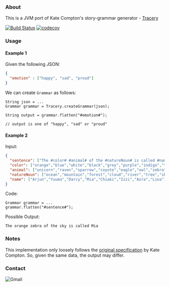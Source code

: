 ### About
This is a JVM port of Kate Compton's story-grammar generator - [Tracery](https://github.com/galaxykate/tracery) 

[![Build Status](https://travis-ci.org/AlmasB/tracery.svg?branch=master)](https://travis-ci.org/AlmasB/tracery)
[![codecov](https://codecov.io/gh/AlmasB/tracery/branch/master/graph/badge.svg)](https://codecov.io/gh/AlmasB/tracery)

### Usage

#### Example 1

Given the following JSON:

```json
{
  "emotion" : ["happy", "sad", "proud"]
}
```

We can create `Grammar` as follows:

```
String json = ...
Grammar grammar = Tracery.createGrammar(json);

String output = grammar.flatten("#emotion#");

// output is one of "happy", "sad" or "proud"
```

#### Example 2

Input:

```json
{
  "sentence": ["The #color# #animal# of the #natureNoun# is called #name#"],
  "color": ["orange","blue","white","black","grey","purple","indigo","turquoise"],
  "animal": ["unicorn","raven","sparrow","coyote","eagle","owl","zebra","duck","kitten"],
  "natureNoun": ["ocean","mountain","forest","cloud","river","tree","sky","sea","desert"],
  "name": ["Arjun","Yuuma","Darcy","Mia","Chiaki","Izzi","Azra","Lina"]
}
```

Code:

```
Grammar grammar = ...
grammar.flatten("#sentence#");
```

Possible Output:

```
The orange zebra of the sky is called Mia
```

### Notes

This implementation only loosely follows the [original specification](https://github.com/galaxykate/tracery/tree/tracery2) by Kate Compton.
So, given the same data, the output may differ.

### Contact

![Gmail](https://img.shields.io/badge/email-almaslvl@gmail.com-red.svg)